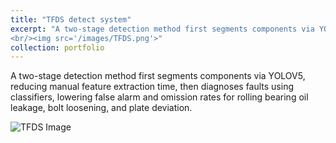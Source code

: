 ```yaml
---
title: "TFDS detect system"
excerpt: "A two-stage detection method first segments components via YOLOV5, reducing manual feature extraction time, then diagnoses faults using classifiers, lowering false alarm and omission rates for rolling bearing oil leakage, bolt loosening, and plate deviation. A PyQT5-based UI provides clear feedback on detection results.
<br/><img src='/images/TFDS.png'>"
collection: portfolio
---
```


A two-stage detection method first segments components via YOLOV5, reducing manual feature extraction time, then diagnoses faults using classifiers, lowering false alarm and omission rates for rolling bearing oil leakage, bolt loosening, and plate deviation.

<img src="https://panly23.github.io/images/TFDS.png" alt="TFDS Image">
